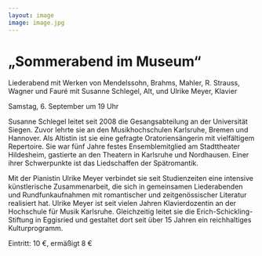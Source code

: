 ```yaml
---
layout: image
image: image.jpg
---
```


# „Sommerabend im Museum“

Liederabend mit Werken von Mendelssohn, Brahms, Mahler, R. Strauss, Wagner und Fauré
mit Susanne Schlegel, Alt, und Ulrike Meyer, Klavier 

Samstag, 6. September um 19 Uhr 

Susanne Schlegel leitet seit 2008 die Gesangsabteilung an der Universität Siegen. Zuvor lehrte sie an den Musikhochschulen Karlsruhe, Bremen und Hannover. Als Altistin ist sie eine gefragte Oratoriensängerin mit vielfältigem Repertoire. Sie war fünf Jahre festes Ensemblemitglied am Stadttheater Hildesheim, gastierte an den Theatern in Karlsruhe und Nordhausen. Einer ihrer Schwerpunkte ist das Liedschaffen der Spätromantik.   

Mit der Pianistin Ulrike Meyer verbindet sie seit Studienzeiten eine intensive künstlerische Zusammenarbeit, die sich in gemeinsamen Liederabenden und Rundfunkaufnahmen mit romantischer und zeitgenössischer Literatur realisiert hat. Ulrike Meyer ist seit vielen Jahren Klavierdozentin an der Hochschule für Musik Karlsruhe. Gleichzeitig leitet sie die Erich-Schickling-Stiftung in Eggisried und gestaltet dort seit über 15 Jahren ein reichhaltiges Kulturprogramm.

Eintritt: 10 €, ermäßigt 8 €

